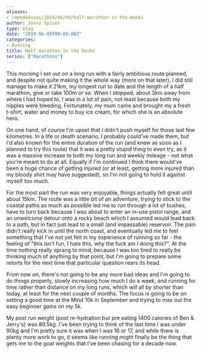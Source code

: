 ```yaml
---
aliases:
- /mendokusai/2019/06/09/half-marathon-in-the-books
author: Jonny Spicer
type: blog
date: "2019-06-09T00:00:00Z"
categories:
- Running
title: Half marathon in the books
series: ["Marathons"]
---
```

This morning I set out on a long run with a fairly ambitious route planned, and despite not quite making it the whole way (more on that later),
I did still manage to make it 21km, my longest run to date and the length of a half marathon, give or take 100m or so. When I stopped, about 3km
away from where I had hoped to, I was in a lot of pain, not least because both my nipples were bleeding. Fortunately, my mum came and brought my a fresh
t-shirt, water and money to buy ice cream, for which she is an absolute hero.

On one hand, of course I'm upset that I didn't push myself for those last few kilometres. In a life or death scenario, I probably could've made them, but
I'd also known for the entire duration of the run (and knew as soon as I planned to try this route) that it was a pretty stupid thing to even try,
as it was a massive increase to both my long run and weekly mileage - not what you're meant to do at all. Equally if I'm continued I think there would've
been a huge chance of getting injured (or at least, getting more injured than my bloody shirt may have suggested), so I'm not going to hold it against
myself too much.

For the most part the run was very enjoyable, things actually felt great until about 15km. The route was a little bit of an adventure, trying to stick to
the coastal paths as much as possible led me to run through a lot of bushes, have to turn back because I was about to enter an in-use pistol range,
and an unwelcome detour onto a rocky beach which I assumed would lead back to a path, but in fact just lead to a small (and impassable) reservoir.
The pain didn't really kick in until the north coast, and eventually led me to feel something that I've not yet felt in my experience of running so far -
the feeling of "this isn't fun, I hate this, why the fuck am I doing this?". At the time nothing really sprang to mind, because I was too tired to really
be thinking much of anything by that point, but I'm going to prepare some retorts for the next time that particular question rears its head.

From now on, there's not going to be any more bad ideas and I'm going to do things properly, slowly increasing how much I do a week, and running for time rather
than distance on my long runs, which will all by shorter than today, at least for the next couple of months. The focus is going to be on setting a good time
at the Mind 10k in September and trying to max out the easy beginner gains on my 5k.

My post run weight (post re-hydration but pre eating 1400 calories of Ben & Jerry's) was 89.5kg. I've been trying to think of the last time I was under 90kg
and I'm pretty sure it was when I was 16 or 17, and while there is plenty more work to go, it seems like running might finally be the thing that gets me to
the goal weights that I've been chasing for a decade now.
